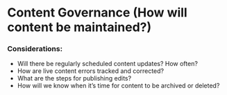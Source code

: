 # Content Governance (How will content be maintained?)

### Considerations:
-	Will there be regularly scheduled content updates? How often?
-	How are live content errors tracked and corrected?
-	What are the steps for publishing edits?
- How will we know when it’s time for content to be archived or deleted?
